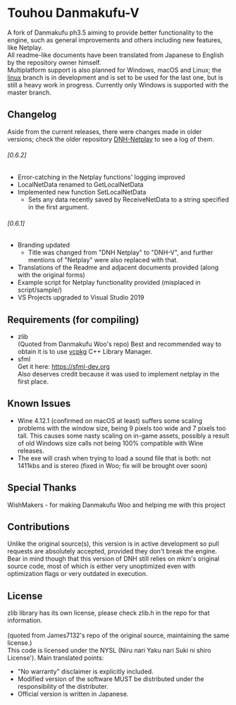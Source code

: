 # Touhou Danmakufu-V
A fork of Danmakufu ph3.5 aiming to provide better functionality to the engine, such as general improvements and others including new features, like Netplay.<br>
All readme-like documents have been translated from Japanese to English by the repository owner himself.<br>
Multiplatform support is also planned for Windows, macOS and Linux; the [linux](https://github.com/gmestanley/DNH-V/tree/linux/) branch is in development and is set to be used for the last one, but is still a heavy work in progress. Currently only Windows is supported with the master branch.

## Changelog
Aside from the current releases, there were changes made in older versions; check the older repository [DNH-Netplay](https://github.com/gmestanley/DNH-Netplay) to see a log of them.

###### [0.6.2]
 * Error-catching in the Netplay functions' logging improved
 * LocalNetData renamed to GetLocalNetData
 * Implemented new function SetLocalNetData
    - Sets any data recently saved by ReceiveNetData to a string specified in the first argument.

###### [0.6.1]
 * Branding updated
 	- Title was changed from "DNH Netplay" to "DNH-V", and further mentions of "Netplay" were also replaced with that.
 * Translations of the Readme and adjacent documents provided (along with the original forms)
 * Example script for Netplay functionality provided (misplaced in script/sample/)
 * VS Projects upgraded to Visual Studio 2019

## Requirements (for compiling)
 * zlib
</br>(Quoted from Danmakufu Woo's repo) Best and recommended way to obtain it is to use [vcpkg](https://github.com/Microsoft/vcpkg) C++ Library Manager.
 * sfml
</br>Get it here: https://sfml-dev.org
</br>Also deserves credit because it was used to implement netplay in the first place.

## Known Issues
 * Wine 4.12.1 (confirmed on macOS at least) suffers some scaling problems with the window size, being 9 pixels too wide and 7 pixels too tall.  This causes some nasty scaling on in-game assets, possibly a result of old Windows size calls not being 100% compatible with Wine releases.
 * The exe will crash when trying to load a sound file that is both: not 1411kbs and is stereo (fixed in Woo; fix will be brought over soon)

## Special Thanks
WishMakers - for making Danmakufu Woo and helping me with this project

## Contributions
Unlike the original source(s), this version is in active development so pull requests are absolutely accepted, provided they don't break the engine. Bear in mind though that this version of DNH still relies on mkm's original source code, most of which is either very unoptimized even with optimization flags or very outdated in execution.

## License
zlib library has its own license, please check zlib.h in the repo for that information.</br></br>
(quoted from James7132's repo of the original source, maintaining the same license.) </br>This code is licensed under the NYSL (Niru nari Yaku nari Suki ni shiro License'). Main translated points:

 * "No warranty" disclaimer is explicitly included.
 * Modified version of the software MUST be distributed under the responsibility of the distributer.
 * Official version is written in Japanese.
